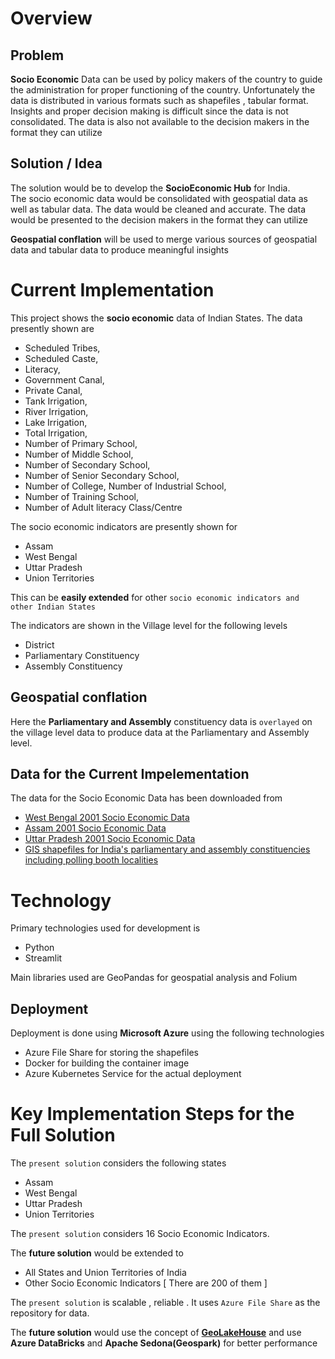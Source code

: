 # Overview                 

## Problem    

**Socio Economic** Data  can be used by policy makers of the country to guide the administration for proper functioning of the country. Unfortunately the data is distributed in various formats such as shapefiles , tabular format. Insights and proper decision making is difficult since the data is not consolidated. The data is also not available to the decision makers in the format they can utilize   

## Solution / Idea 
The solution would be to develop the **SocioEconomic Hub** for India.  
The socio economic data would be consolidated with geospatial data as well as tabular data. The data would be cleaned and accurate. 
The data would be presented to the decision makers in the format they can utilize            

**Geospatial conflation** will be used to merge various sources of geospatial data and tabular data to produce meaningful insights    


# Current Implementation    

This project shows the **socio economic** data of Indian States. The data presently shown are 
* Scheduled Tribes,              
* Scheduled Caste,          
* Literacy,           
* Government Canal,          
* Private Canal,          
* Tank Irrigation,         
* River Irrigation,          
* Lake Irrigation,          
* Total Irrigation,          
* Number of Primary School,        
* Number of Middle School,           
* Number of Secondary School,        
* Number of Senior Secondary School,      
* Number of College, Number of Industrial School,       
* Number of Training School,           
* Number of Adult literacy Class/Centre        
       

The socio economic indicators are presently shown for  
*  Assam     
*  West Bengal   
*  Uttar Pradesh    
*  Union Territories              

This can be **easily extended** for other `socio economic indicators and other Indian States`
    
The indicators are shown in the Village level for the following levels     
*   District    
*   Parliamentary Constituency   
*   Assembly Constituency         

## Geospatial conflation       

Here the **Parliamentary and Assembly** constituency data is `overlayed` on the village level data to produce data at the Parliamentary and Assembly level.       


## Data for the Current Impelementation  

The data for the Socio Economic Data has been downloaded from   
* [West Bengal 2001 Socio Economic Data](https://geodata.lib.utexas.edu/catalog/nyu-2451-34360)         
* [Assam 2001 Socio Economic Data](https://geodata.lib.utexas.edu/catalog/nyu-2451-42187)     
* [Uttar Pradesh 2001 Socio Economic Data](https://geodata.lib.utexas.edu/catalog/nyu-2451-60250)     
* [GIS shapefiles for India's parliamentary and assembly constituencies including polling booth localities](https://pub.uni-bielefeld.de/record/2674065)     

# Technology      

Primary technologies used for development is   
* Python 
* Streamlit  

Main libraries used are GeoPandas for geospatial analysis and Folium     

## Deployment        
Deployment is done using **Microsoft Azure** using the following technologies     

* Azure File Share for storing the shapefiles    
* Docker for building the container image   
* Azure Kubernetes Service for the actual deployment        

# Key Implementation Steps for the Full Solution   

The `present solution` considers the following states    
*  Assam     
*  West Bengal   
*  Uttar Pradesh    
*  Union Territories     

The `present solution` considers 16 Socio Economic Indicators.    

The **future solution** would be extended to    
*  All States and Union Territories of India   
*  Other Socio Economic Indicators [ There are 200 of them ]      

The `present solution`  is scalable , reliable . It uses `Azure File Share` as the repository for data.   


The **future solution** would use the concept of [**GeoLakeHouse**](https://www.databricks.com/blog/2021/12/17/building-a-geospatial-lakehouse-part-1.html) and use **Azure DataBricks**  and **Apache Sedona(Geospark)** for better performance   


